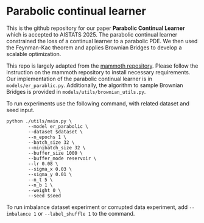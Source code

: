 # Parabolic continual learner
This is the github repository for our paper **Parabolic Continual Learner** which is accepted to AISTATS 2025. The parabolic continual learner constrained the loss of a continual learner to a parabolic PDE. We then used the Feynman-Kac theorem and applies Brownian Bridges to develop a scalable optimization.

This repo is largely adapted from the [mammoth repository](https://github.com/aimagelab/mammoth/tree/master). Please follow the instruction on the mammoth repository to install necessary requirements. Our implementation of the parabolic continual learner is in ```models/er_parablic.py```. Additionally, the algorithm to sample Brownian Bridges is provided in ```models/utils/brownian_utils.py```.

To run experiments use the following command, with related dataset and seed input.    
```
python ./utils/main.py \
        --model er_parabolic \
        --dataset $dataset \
        --n_epochs 1 \
        --batch_size 32 \
        --minibatch_size 32 \
        --buffer_size 1000 \
        --buffer_mode reservoir \
        --lr 0.08 \
        --sigma_x 0.03 \
        --sigma_y 0.01 \
        --n_t 5 \
        --n_b 1 \
        --weight 0 \
        --seed $seed
```

To run imbalance dataset experiment or corrupted data experiment, add ```--imbalance 1``` or ```--label_shuffle 1``` to the command. 

